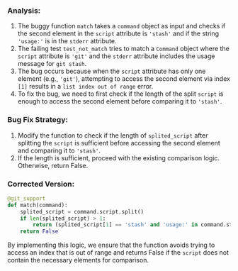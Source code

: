 ### Analysis:
1. The buggy function `match` takes a `command` object as input and checks if the second element in the `script` attribute is `'stash'` and if the string `'usage:'` is in the `stderr` attribute.
2. The failing test `test_not_match` tries to match a `Command` object where the `script` attribute is `'git'` and the `stderr` attribute includes the usage message for `git stash`.
3. The bug occurs because when the `script` attribute has only one element (e.g., `'git'`), attempting to access the second element via index `[1]` results in a `list index out of range` error.
4. To fix the bug, we need to first check if the length of the split `script` is enough to access the second element before comparing it to `'stash'`.

### Bug Fix Strategy:
1. Modify the function to check if the length of `splited_script` after splitting the `script` is sufficient before accessing the second element and comparing it to `'stash'`.
2. If the length is sufficient, proceed with the existing comparison logic. Otherwise, return False.

### Corrected Version:
```python
@git_support
def match(command):
    splited_script = command.script.split()
    if len(splited_script) > 1:
        return (splited_script[1] == 'stash' and 'usage:' in command.stderr)
    return False
``` 

By implementing this logic, we ensure that the function avoids trying to access an index that is out of range and returns False if the `script` does not contain the necessary elements for comparison.